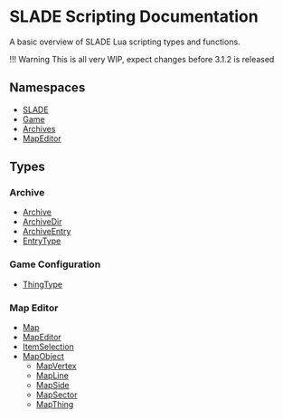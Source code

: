 
# SLADE Scripting Documentation

A basic overview of SLADE Lua scripting types and functions.

!!! Warning
    This is all very WIP, expect changes before 3.1.2 is released

## Namespaces

* [SLADE](md/Namespaces/SLADE.md)
* [Game](md/Namespaces/Game.md)
* [Archives](md/Namespaces/Archives.md)
* [MapEditor](md/Namespaces/MapEditor.md)

## Types

### Archive

* [Archive](md/Types/Archive.md)
* [ArchiveDir](md/Types/ArchiveDir.md)
* [ArchiveEntry](md/Types/ArchiveEntry.md)
* [EntryType](md/Types/EntryType.md)

### Game Configuration

* [ThingType](md/Types/ThingType.md)

### Map Editor

* [Map](md/Types/Map.md)
* [MapEditor](md/Types/MapEditor.md)
* [ItemSelection](md/Types/ItemSelection.md)
* [MapObject](md/Types/MapObject.md)
    * [MapVertex](md/Types/MapVertex.md)
    * [MapLine](md/Types/MapLine.md)
    * [MapSide](md/Types/MapSide.md)
    * [MapSector](md/Types/MapSector.md)
    * [MapThing](md/Types/MapThing.md)
